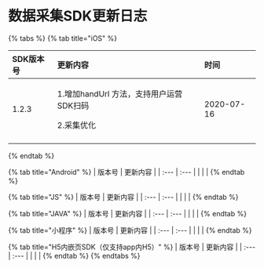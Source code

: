 # 数据采集SDK更新日志

{% tabs %}
{% tab title="iOS" %}
<table>
  <thead>
    <tr>
      <th style="text-align:left">SDK&#x7248;&#x672C;&#x53F7;</th>
      <th style="text-align:left">&#x66F4;&#x65B0;&#x5185;&#x5BB9;</th>
      <th style="text-align:left">&#x65F6;&#x95F4;</th>
    </tr>
  </thead>
  <tbody>
    <tr>
      <td style="text-align:left">1.2.3</td>
      <td style="text-align:left">
        <p>1.&#x589E;&#x52A0;handUrl &#x65B9;&#x6CD5;&#xFF0C;&#x652F;&#x6301;&#x7528;&#x6237;&#x8FD0;&#x8425;SDK&#x626B;&#x7801;</p>
        <p>2.&#x91C7;&#x96C6;&#x4F18;&#x5316;</p>
      </td>
      <td style="text-align:left">2020-07-16</td>
    </tr>
    <tr>
      <td style="text-align:left"></td>
      <td style="text-align:left"></td>
      <td style="text-align:left"></td>
    </tr>
  </tbody>
</table>
{% endtab %}

{% tab title="Android" %}
| 版本号 | 更新内容 |
| :--- | :--- |
|  |  |
{% endtab %}

{% tab title="JS" %}
| 版本号 | 更新内容 |
| :--- | :--- |
|  |  |
{% endtab %}

{% tab title="JAVA" %}
| 版本号 | 更新内容 |
| :--- | :--- |
|  |  |
{% endtab %}

{% tab title="小程序" %}
| 版本号 | 更新内容 |
| :--- | :--- |
|  |  |
{% endtab %}

{% tab title="H5内嵌页SDK（仅支持app内H5）" %}
| 版本号 | 更新内容 |
| :--- | :--- |
|  |  |
{% endtab %}
{% endtabs %}



